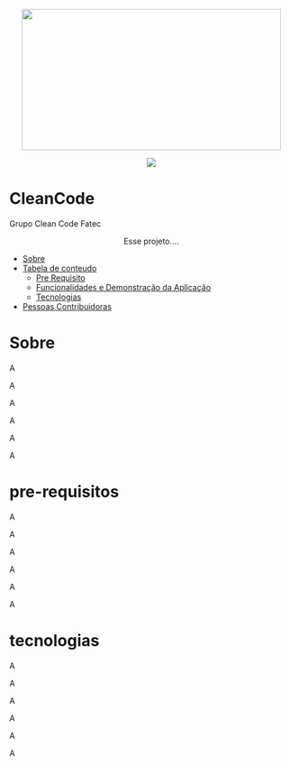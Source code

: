    <p align="center">
   <img width="460" height="250" src="https://user-images.githubusercontent.com/90359981/160683241-abb89638-7e50-4e79-ad53-32c9b94cf682.png")
   </p>
  
  
 <p align="center">
<img src="http://img.shields.io/static/v1?label=STATUS&message=EM%20DESENVOLVIMENTO&color=GREEN&style=for-the-badge"/>
</p>





# CleanCode
Grupo Clean Code Fatec




<p align ="center"> Esse projeto....</p>

* [Sobre](#Sobre)
* [Tabela de conteudo](#tabela-de-conteudo)
    * [Pre Requisito](#pre-requisitos)
    * [Funcionalidades e Demonstração da Aplicação](#funcionalidades-e-demonstração-da-aplicação)
    * [Tecnologias](#tecnologias)
* [Pessoas Contribuidoras](#pessoas-contribuidoras)
    
# Sobre
<p>A</>
<p>A</>
<p>A</>
<p>A</>
<p>A</>
<p>A</>

# pre-requisitos
<p>A</>
<p>A</>
<p>A</>
<p>A</>
<p>A</>
<p>A</>

# tecnologias
<p>A</>
<p>A</>
<p>A</>
<p>A</>
<p>A</>
<p>A</>


    
 
